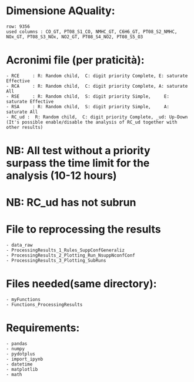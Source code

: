 
# Dimensione AQuality: 
	row: 9356
	used columns : CO_GT, PT08_S1_CO, NMHC_GT, C6H6_GT, PT08_S2_NMHC, NOx_GT, PT08_S3_NOx, NO2_GT, PT08_S4_NO2, PT08_S5_O3 

# Acronimi file (per praticità):
	- RCE     : R: Random child,  C: digit priority Complete, E: saturate Effective
	- RCA     : R: Random child,  C: digit priority Complete, A: saturate All
	- RSE     : R: Random child,  S: digit priority Simple,     E: saturate Effective
	- RSA     : R: Random child,  S: digit priority Simple,     A: saturate All
	- RC_ud :  R: Random child,  C: digit priority Complete, _ud: Up-Down (It's possible enable/disable the analysis of RC_ud together with other results)

# NB: All test without a priority surpass the time limit for the analysis (10-12 hours) 
# NB: RC_ud  has not subrun

# File to reprocessing the results
	- data_raw 
	- ProcessingResults_1_Rules_SuppConfGeneraliz
	- ProcessingResults_2_Plotting_Run_NsuppNconfConf
	- ProcessingResults_3_Plotting_SubRuns

# Files needed(same directory):
	- myFunctions
	- Functions_ProcessingResults 
	
# Requirements:
	- pandas 
	- numpy 
	- pydotplus 
	- import_ipynb
	- datetime 
	- matplotlib
	- math



